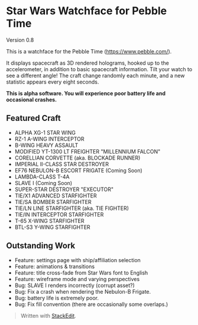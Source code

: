 Star Wars Watchface for Pebble Time
==============================

Version 0.8

This is a watchface for the Pebble Time (https://www.pebble.com/).

It displays spacecraft as 3D rendered holograms, hooked up to the accelerometer, in addition to basic spacecraft information. Tilt your watch to see a different angle! The craft change randomly each minute, and a new statistic appears every eight seconds.

**This is alpha software. You will experience poor battery life and occasional crashes.**

Featured Craft
-----------------

* ALPHA XG-1 STAR WING
* RZ-1 A-WING INTERCEPTOR
* B-WING HEAVY ASSAULT
* MODIFIED YT-1300 LT FREIGHTER "MILLENNIUM FALCON"
* CORELLIAN CORVETTE (aka. BLOCKADE RUNNER)
* IMPERIAL II-CLASS STAR DESTROYER
* EF76 NEBULON-B ESCORT FRIGATE (Coming Soon)
* LAMBDA-CLASS T-4A
* SLAVE I (Coming Soon)
* SUPER-STAR DESTROYER "EXECUTOR"
* TIE/X1 ADVANCED STARFIGHTER
* TIE/SA BOMBER STARFIGHTER
* TIE/LN LINE STARFIGHTER (aka. TIE FIGHTER)
* TIE/IN INTERCEPTOR STARFIGHTER
* T-65 X-WING STARFIGHTER
* BTL-S3 Y-WING STARFIGHTER

Outstanding Work
----------------------
* Feature: settings page with ship/affiliation selection
* Feature: animations & transitions
* Feature: title cross-fade from Star Wars font to English
* Feature: wireframe mode and varying perspectives
* Bug: SLAVE I renders incorrectly (corrupt asset?)
* Bug: Fix a crash when rendering the Nebulon-B Frigate.
* Bug: battery life is extremely poor.
* Bug: Fix fill convention (there are occasionally some overlaps.)

> Written with [StackEdit](https://stackedit.io/).
